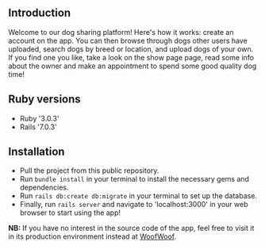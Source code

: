 ## Introduction
Welcome to our dog sharing platform! Here's how it works: create an account on the app. You can then browse through dogs other users have uploaded, search dogs by breed or location, and upload dogs of your own. If you find one you like, take a look on the show page page, read some info about the owner and make an appointment to spend some good quality dog time!

## Ruby versions
- Ruby '3.0.3'
- Rails '7.0.3'

## Installation
- Pull the project from this public repository.
- Run `bundle install` in your terminal to install the necessary gems and dependencies.
- Run `rails db:create db:migrate` in your terminal to set up the database.
- Finally, run `rails server` and navigate to 'localhost:3000' in your web browser to start using the app!

**NB:** If you have no interest in the source code of the app, feel free to visit it in its production environment instead at [WoofWoof](https://jvckmorvn-woofwoof.herokuapp.com/).
